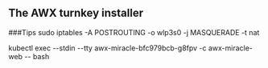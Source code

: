 ## The AWX turnkey installer 

###Tips
sudo iptables -A POSTROUTING -o wlp3s0 -j MASQUERADE -t nat

kubectl exec --stdin --tty awx-miracle-bfc979bcb-g8fpv -c awx-miracle-web --  bash
